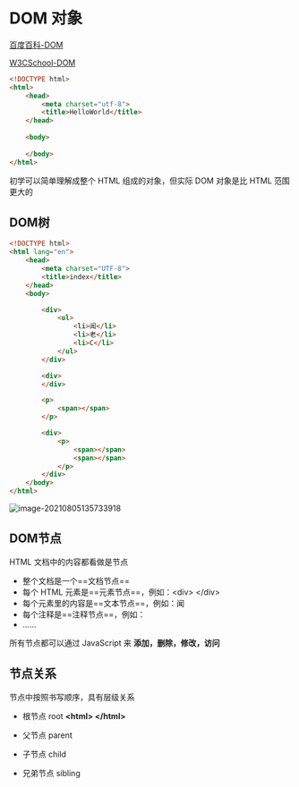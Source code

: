 # DOM 对象

[百度百科-DOM](https://baike.baidu.com/item/%E6%96%87%E6%A1%A3%E5%AF%B9%E8%B1%A1%E6%A8%A1%E5%9E%8B/1033822?fr=aladdin&fromtitle=DOM&fromid=50288)

[W3CSchool-DOM](https://www.w3school.com.cn/htmldom/index.asp)

```html
<!DOCTYPE html>
<html>
    <head>
    	<meta charset="utf-8">
    	<title>HelloWorld</title>
    </head>
    
    <body>
        
    </body>
</html>
```

初学可以简单理解成整个 HTML 组成的对象，但实际 DOM 对象是比 HTML 范围更大的



## DOM树

```html
<!DOCTYPE html>
<html lang="en">
    <head>
        <meta charset="UTF-8">
        <title>index</title>
    </head>
    <body>

        <div>
            <ul>
                <li>闻</li>
                <li>老</li>
                <li>C</li>
            </ul>
        </div>

        <div>
        </div>

        <p>
            <span></span>
        </p>

        <div>
            <p>
                <span></span>
                <span></span>
            </p>
        </div>
    </body>
</html>
```

![image-20210805135733918](https://attach.blog.wen7.online/image-20210805135733918.png)



## DOM节点

HTML 文档中的内容都看做是节点

- 整个文档是一个==文档节点==
- 每个 HTML 元素是==元素节点==，例如：\<div> \</div>
- 每个元素里的内容是==文本节点==，例如：闻
- 每个注释是==注释节点==，例如： <!--我是注释-->
- ......

所有节点都可以通过 JavaScript 来 **添加，删除，修改，访问**



## 节点关系

节点中按照书写顺序，具有层级关系

- 根节点 root        **\<html> \</html>**

- 父节点 parent
- 子节点 child
- 兄弟节点 sibling

